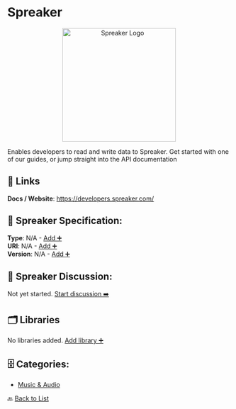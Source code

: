 # Spreaker
<p align="center">
    <img width="256" src="https://raw.githubusercontent.com/apis-list/apis-list/main/apis/spreaker/logo_256x256.png" alt="Spreaker Logo"/>
</p>
Enables developers to read and write data to Spreaker.  Get started with one of our guides, or jump straight into the API documentation

##  🔗 Links
**Docs / Website**: https://developers.spreaker.com/

## 🧬 Spreaker Specification:
**Type**: N/A - [Add ➕](https://github.com/apis-list/apis-list/edit/main/apis.yaml#L18265)  
**URI**: N/A - [Add ➕](https://github.com/apis-list/apis-list/edit/main/apis.yaml#L18265)  
**Version**: N/A - [Add ➕](https://github.com/apis-list/apis-list/edit/main/apis.yaml#L18265)

## 💬 Spreaker Discussion:
Not yet started. [Start discussion ➡️](https://github.com/apis-list/apis-list/discussions/new)

## 🗂️ Libraries

No libraries added. [Add library ➕](https://github.com/apis-list/apis-list/edit/main/apis.yaml#L18265)    


## 🗄️ Categories:
- [Music & Audio](https://github.com/apis-list/apis-list#music--audio-)

🔙  [Back to List](https://github.com/apis-list/apis-list)

